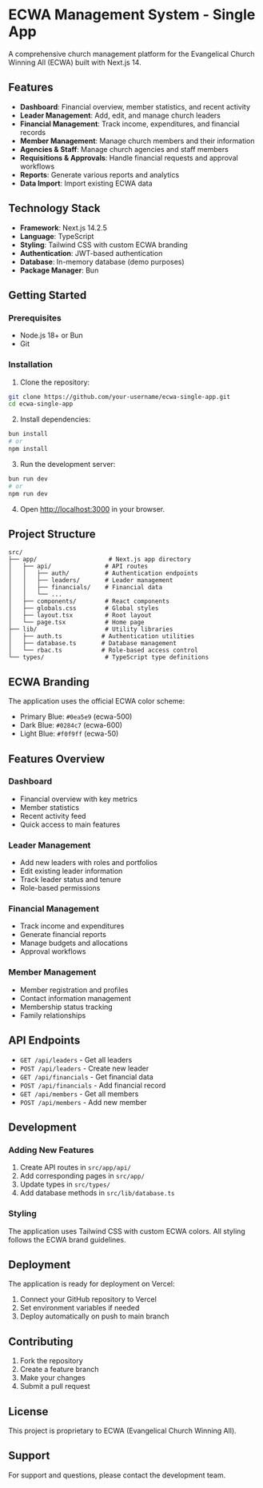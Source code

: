 # ECWA Management System - Single App

A comprehensive church management platform for the Evangelical Church Winning All (ECWA) built with Next.js 14.

## Features

- **Dashboard**: Financial overview, member statistics, and recent activity
- **Leader Management**: Add, edit, and manage church leaders
- **Financial Management**: Track income, expenditures, and financial records
- **Member Management**: Manage church members and their information
- **Agencies & Staff**: Manage church agencies and staff members
- **Requisitions & Approvals**: Handle financial requests and approval workflows
- **Reports**: Generate various reports and analytics
- **Data Import**: Import existing ECWA data

## Technology Stack

- **Framework**: Next.js 14.2.5
- **Language**: TypeScript
- **Styling**: Tailwind CSS with custom ECWA branding
- **Authentication**: JWT-based authentication
- **Database**: In-memory database (demo purposes)
- **Package Manager**: Bun

## Getting Started

### Prerequisites

- Node.js 18+ or Bun
- Git

### Installation

1. Clone the repository:
```bash
git clone https://github.com/your-username/ecwa-single-app.git
cd ecwa-single-app
```

2. Install dependencies:
```bash
bun install
# or
npm install
```

3. Run the development server:
```bash
bun run dev
# or
npm run dev
```

4. Open [http://localhost:3000](http://localhost:3000) in your browser.

## Project Structure

```
src/
├── app/                    # Next.js app directory
│   ├── api/               # API routes
│   │   ├── auth/          # Authentication endpoints
│   │   ├── leaders/       # Leader management
│   │   ├── financials/    # Financial data
│   │   └── ...
│   ├── components/        # React components
│   ├── globals.css        # Global styles
│   ├── layout.tsx         # Root layout
│   └── page.tsx           # Home page
├── lib/                   # Utility libraries
│   ├── auth.ts           # Authentication utilities
│   ├── database.ts       # Database management
│   └── rbac.ts           # Role-based access control
└── types/                 # TypeScript type definitions
```

## ECWA Branding

The application uses the official ECWA color scheme:
- Primary Blue: `#0ea5e9` (ecwa-500)
- Dark Blue: `#0284c7` (ecwa-600)
- Light Blue: `#f0f9ff` (ecwa-50)

## Features Overview

### Dashboard
- Financial overview with key metrics
- Member statistics
- Recent activity feed
- Quick access to main features

### Leader Management
- Add new leaders with roles and portfolios
- Edit existing leader information
- Track leader status and tenure
- Role-based permissions

### Financial Management
- Track income and expenditures
- Generate financial reports
- Manage budgets and allocations
- Approval workflows

### Member Management
- Member registration and profiles
- Contact information management
- Membership status tracking
- Family relationships

## API Endpoints

- `GET /api/leaders` - Get all leaders
- `POST /api/leaders` - Create new leader
- `GET /api/financials` - Get financial data
- `POST /api/financials` - Add financial record
- `GET /api/members` - Get all members
- `POST /api/members` - Add new member

## Development

### Adding New Features

1. Create API routes in `src/app/api/`
2. Add corresponding pages in `src/app/`
3. Update types in `src/types/`
4. Add database methods in `src/lib/database.ts`

### Styling

The application uses Tailwind CSS with custom ECWA colors. All styling follows the ECWA brand guidelines.

## Deployment

The application is ready for deployment on Vercel:

1. Connect your GitHub repository to Vercel
2. Set environment variables if needed
3. Deploy automatically on push to main branch

## Contributing

1. Fork the repository
2. Create a feature branch
3. Make your changes
4. Submit a pull request

## License

This project is proprietary to ECWA (Evangelical Church Winning All).

## Support

For support and questions, please contact the development team.